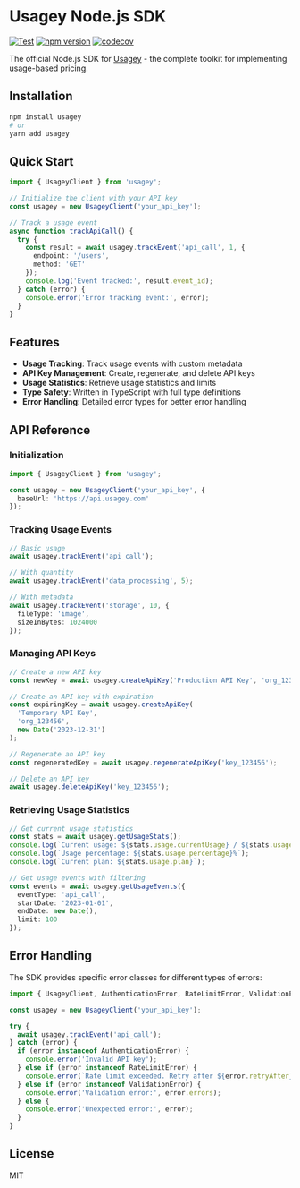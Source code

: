 # Usagey Node.js SDK
[![Test](https://github.com/8thwanda/usagey-node-sdk/actions/workflows/test.yml/badge.svg)](https://github.com/8thwanda/usagey-node-sdk/actions/workflows/test.yml)
[![npm version](https://badge.fury.io/js/usagey.svg)](https://badge.fury.io/js/usagey)
[![codecov](https://codecov.io/gh/8thwanda/usagey-node-sdk/branch/main/graph/badge.svg)](https://codecov.io/gh/8thwanda/usagey-node-sdk)

The official Node.js SDK for [Usagey](https://usagey.com) - the complete toolkit for implementing usage-based pricing.

## Installation

```bash
npm install usagey
# or
yarn add usagey
```

## Quick Start

```typescript
import { UsageyClient } from 'usagey';

// Initialize the client with your API key
const usagey = new UsageyClient('your_api_key');

// Track a usage event
async function trackApiCall() {
  try {
    const result = await usagey.trackEvent('api_call', 1, {
      endpoint: '/users',
      method: 'GET'
    });
    console.log('Event tracked:', result.event_id);
  } catch (error) {
    console.error('Error tracking event:', error);
  }
}
```

## Features

- **Usage Tracking**: Track usage events with custom metadata
- **API Key Management**: Create, regenerate, and delete API keys
- **Usage Statistics**: Retrieve usage statistics and limits
- **Type Safety**: Written in TypeScript with full type definitions
- **Error Handling**: Detailed error types for better error handling

## API Reference

### Initialization

```typescript
import { UsageyClient } from 'usagey';

const usagey = new UsageyClient('your_api_key', {
  baseUrl: 'https://api.usagey.com'
});
```

### Tracking Usage Events

```typescript
// Basic usage
await usagey.trackEvent('api_call');

// With quantity
await usagey.trackEvent('data_processing', 5);

// With metadata
await usagey.trackEvent('storage', 10, {
  fileType: 'image',
  sizeInBytes: 1024000
});
```

### Managing API Keys

```typescript
// Create a new API key
const newKey = await usagey.createApiKey('Production API Key', 'org_123456');

// Create an API key with expiration
const expiringKey = await usagey.createApiKey(
  'Temporary API Key',
  'org_123456',
  new Date('2023-12-31')
);

// Regenerate an API key
const regeneratedKey = await usagey.regenerateApiKey('key_123456');

// Delete an API key
await usagey.deleteApiKey('key_123456');
```

### Retrieving Usage Statistics

```typescript
// Get current usage statistics
const stats = await usagey.getUsageStats();
console.log(`Current usage: ${stats.usage.currentUsage} / ${stats.usage.limit}`);
console.log(`Usage percentage: ${stats.usage.percentage}%`);
console.log(`Current plan: ${stats.usage.plan}`);

// Get usage events with filtering
const events = await usagey.getUsageEvents({
  eventType: 'api_call',
  startDate: '2023-01-01',
  endDate: new Date(),
  limit: 100
});
```

## Error Handling

The SDK provides specific error classes for different types of errors:

```typescript
import { UsageyClient, AuthenticationError, RateLimitError, ValidationError } from 'usagey';

const usagey = new UsageyClient('your_api_key');

try {
  await usagey.trackEvent('api_call');
} catch (error) {
  if (error instanceof AuthenticationError) {
    console.error('Invalid API key');
  } else if (error instanceof RateLimitError) {
    console.error(`Rate limit exceeded. Retry after ${error.retryAfter} seconds`);
  } else if (error instanceof ValidationError) {
    console.error('Validation error:', error.errors);
  } else {
    console.error('Unexpected error:', error);
  }
}
```

## License

MIT